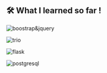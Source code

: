 
## 🛠 What I learned so far !

![boostrap&jquery](https://i.imgur.com/SNHYcFs.png)

![trio](https://i.imgur.com/XaA7FbT.png)

![flask](https://i.imgur.com/KDiM3iw.png) 

![postgresql](https://i.imgur.com/V3lBquT.png) 

<!---
xieb3cky/xieb3cky is a ✨ special ✨ repository because its `README.md` (this file) appears on your GitHub profile.
You can click the Preview link to take a look at your changes.
--->
